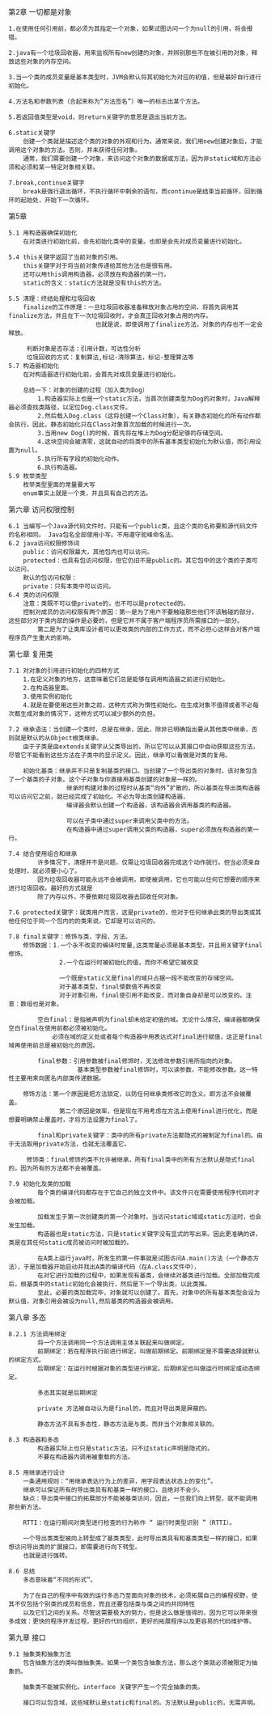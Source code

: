 第2章 一切都是对象
    
    1.在使用任何引用前，都必须为其指定一个对象，如果试图访问一个为null的引用，将会报错。
    
    2.java有一个垃圾回收器，用来监视所有new创建的对象，并辨别那些不在被引用的对象，释放这些对象的内存空间。
    
    3.当一个类的成员变量是基本类型时，JVM会默认将其初始化为对应的初值，但是最好自行进行初始化。
    
    4.方法名和参数列表（合起来称为“方法签名”）唯一的标志出某个方法。
    
    5.若返回值类型是void，则return关键字的意思是退出当前方法。
    
    6.static关键字
        创建一个类就是描述这个类的对象的外观和行为。通常来说，我们用new创建对象后，才能调用这个对象的方法。否则，并未获得任何对象。
        通常，我们需要创建一个对象，来访问这个对象的数据或方法，因为非static域和方法必须和必须和某一特定对象相关联。
        
    7.break,continue关键字
        break是强行退出循环，不执行循环中剩余的语句，而continue是结束当前循环，回到循环的起始处，开始下一次循环。
        
第5章

    5.1 用构造器确保初始化
        在对类进行初始化前，会先初始化类中的变量。也即是会先对成员变量进行初始化。
        
    5.4 this关键字返回了当前对象的引用。
        this关键字对于将当前对象传递给其他方法也是很有用。
        还可以用this调用构造器，必须放在构造器的第一行。
        static的含义：static方法就是没有this的方法。
        
    5.5 清理：终结处理和垃圾回收
        finalize的工作原理：一旦垃圾回收器准备释放对象占用的空间，将首先调用其finalize方法，并且在下一次垃圾回收时，才会真正回收对象占用的内存。
                            也就是说，即使调用了finalize方法，对象的内存也不一定会释放。
                            
         判断对象是否存活：引用计数，可达性分析
         垃圾回收的方式：复制算法,标记-清除算法，标记-整理算法等
    5.7 构造器初始化
        在对构造器进行初始化前，会首先对成员变量进行初始化。
        
        总结一下：对象的创建的过程（加入类为Dog）
            1.构造器实际上也是一个static方法，当首次创建类型为Dog的对象时，Java解释器必须查找类路径，以定位Dog.class文件。
            2.然后载入Dog.class（这将创建一个Class对象），有关静态初始化的所有动作都会执行。因此，静态初始化只在Class对象首次加载的时候进行一次。
            3.当用new Dog()的时候，首先将在堆上为Dog分配足够的存储空间。
            4.这块空间会被清零，这就自动的将类中的所有基本类型初始化为默认值，而引用设置为null。
            5.执行所有字段的初始化动作。
            6.执行构造器。   
    5.9 枚举类型
        枚举类型里面的常量要大写
        enum事实上就是一个类，并且具有自己的方法。
        
第六章 访问权限控制

    6.1 当编写一个Java源代码文件时，只能有一个public类，且这个类的名称要和源代码文件的名称相同。 Java包名全部使用小写。不用遵守驼峰命名法。      
    6.2 java访问权限修饰词
        public：访问权限最大，其他包内也可以访问。
        protected：也具有包访问权限，但它仍旧不是public的。其它包中的这个类的子类可以访问，
        默认的包访问权限：
        private：只有本类中可以访问。
    6.4 类的访问权限
        注意：类既不可以使private的，也不可以是protected的。
        控制对成员的访问权限有两个原因：第一是为了用户不要触碰那些他们不该触碰的部分，这些部分对于类内部的操作是必要的，但是它并不属于客户端程序员所需接口的一部分。
            第二是为了让类库设计者可以更改类的内部的工作方式，而不必担心这样会对客户端程序员产生重大的影响。
            
第七章 复用类

    7.1 对对象的引用进行初始化的四种方式
        1.在定义对象的地方，这意味着它们总是能够在调用构造器之前进行初始化。
        2.在构造器里面。
        3.使用实例初始化
        4.就是在要使用这些对象之前，这种方式称为惰性初始化。在生成对象不值得或者不必每次都生成对象的情况下，这种方式可以减少额外的负担。
        
    7.2 继承语法：当创建一个类时，总是在继承，因此，除非已明确指出要从其他类中继承，否则就是默认的从Object根类继承。
        由于子类是由extends关键字从父类导出的，所以它可以从其接口中自动获取这些方法，尽管它不能看到这些方法在子类中的显示定义。因此，继承可以看做是对类的复用。
        
        初始化基类：继承并不只是复制基类的接口。当创建了一个导出类的对象时，该对象包含了一个基类的子对象。这个子对象与你直接用基类创建的对象是一样的。
                    继承时构建对象的过程时从基类“向外”扩散的，所以基类在导出类构造器可以访问它之前，就已经完成了初始化。不必为导出类创建构造器，
                    编译器会默认创建一个构造器，该构造器会调用基类的构造器。
                    
                    可以在子类中通过super来调用父类中的方法。
                    在构造器中通过super调用父类的构造器，super必须放在构造器的第一行。
                    
    7.4 结合使用组合和继承 
            许多情况下，清理并不是问题，仅需让垃圾回收器完成这个动作就行。但当必须亲自处理时，就必须要小心了。
            因为垃圾回收器可能永远不会被调用，即使被调用，它也可能以任何它想要的顺序来进行垃圾回收。最好的方式就是
            除了内存以外，不要依赖垃圾回收器去回收任何对象。
            
    7.6 protected关键字：就类用户而言，这是private的，但对于任何继承此类的导出类或其他任何位于同一个包内的的类来说，它却是可以访问的。
    
    7.8 final关键字：修饰与类，字段，方法。
        修饰数据：1.一个永不改变的编译时常量,这类常量必须是基本类型，并且用关键字final修饰。
                  2.一个在运行时被初始化的值，而你不希望它被改变
                  
                  一个既是static又是final的域只占据一段不能改变的存储空间。
                  对于基本类型，final使数值不再改变
                  对于对象引用，final使引用不能改变，而对象自身却是可以改变的。注意：数组也是对象。
                      
            空白final：是指被声明为final却未给定初值的域。无论什么情况，编译器都确保空白final在使用前都必须被初始化。
                必须在域的定义处或者每个构造器中用表达式对final进行赋值，这正是final域再使用前总是被初始化的原因。
                
            final参数：引用参数被final修饰时，无法修改参数引用所指向的对象。
                       基本类型参数被final修饰时，可以读参数，不能修改参数。这一特性主要用来向匿名内部类传递数据。
            
        修饰方法：第一个原因是把方法锁定，以防任何继承类修改它的含义。即方法不会被覆盖。
                  第二个原因是效率，但是现在不用考虑在方法上使用final进行优化，而是想要明确禁止覆盖时，才将方法设置为final了。
            
            final和private关键字：类中的所有private方法都隐式的被制定为final的。由于无法取用private方法，也就无法覆盖它。

         修饰类：final修饰的类不允许被继承，所有final类中的所有方法默认是隐式final的，因为所有的方法都不会被覆盖。
         
    7.9 初始化及类的加载
            每个类的编译代码都存在于它自己的独立文件中。该文件只在需要使用程序代码时才会被加载。

            加载发生于第一次创建类的第一个对象时，当访问static域或static方法时，也会发生加载。
            构造器也是static方法，只是static关键字没有显式的写出来。因此更准确的讲，类是在其任何static成员被访问时被加载的。
            
            在A类上运行java时，所发生的第一件事就是试图访问A.main()方法（一个静态方法），于是加载器开始启动并找出A类的编译代码（在A.class文件中），
            在对它进行加载的过程中，如果发现有基类，会继续对基类进行加载。全部加载完成后，根基类中的static初始化会被执行，然后是下一个导出类，以此类推。
            至此，必要的类加载完毕，对象就可以创建了。首先，对象中的所有基本类型会设为默认值，对象引用会被设为null,然后基类的构造器会被调用。   
            
第八章 多态
    
    8.2.1 方法调用绑定
            将一个方法调用同一个方法调用主体关联起来叫做绑定。
            前期绑定：若在程序执行前进行绑定，叫做前期绑定。前期绑定是不需要选择就默认的绑定方式。        
            后期绑定：在运行时根据对象的类型进行绑定。后期绑定也叫做运行时绑定或动态绑定。
            
            多态其实就是后期绑定
            
            private 方法被自动认为是final的，而且对导出类是屏蔽的。
            
            静态方法不具有多态性，静态方法是与类，而非当个对象相关联的。
            
    8.3 构造器和多态
            构造器实际上也只是static方法，只不过static声明是隐式的。
            不要在构造器内调用被重载的方法。
            
    8.5 用继承进行设计
        一条通用规则：“用继承表达行为上的差异，用字段表达状态上的变化”。
        继承可以保证所有的导出类具有和基类一样的接口，且绝对不会少。
        缺点：导出类中接口的拓展部分不能被基类访问，因此，一旦我们向上转型，就不能调用那些新方法。
        
        RTTI：在运行期间对类型进行检查的行为称作 “ 运行时类型识别 ”（RTTI）。

        一个导出类类型被向上转型成了基类类型，此时导出类具有和基类类型一样的接口，如果想访问导出类的扩展接口，即需要进行向下转型。
        也就是进行强转。
        
    8.6 总结
        多态意味着“不同的形式”。
        
        为了在自己的程序中有效的运行多态乃至面向对象的技术，必须拓展自己的编程视野，使其不仅包括个别类的成员和信息，而且还要包括类与类之间的共同特性
        以及它们之间的关系。尽管这需要极大的努力，但是这么做是值得的，因为它可以带来很多成效：更快的程序开发过程，更好的代码组织，更好的拓展程序以及更容易的代码维护等。
        
第九章 接口

    9.1 抽象类和抽象方法
        包含抽象方法的类叫做抽象类。如果一个类包含抽象方法，那么这个类就必须被限定为抽象的。
        
        抽象类不能被实例化。interface 关键字产生一个完全抽象的类。
        
        接口可以包含域，这些域默认是static和final的。方法默认是public的，无需声明。
        
        
        